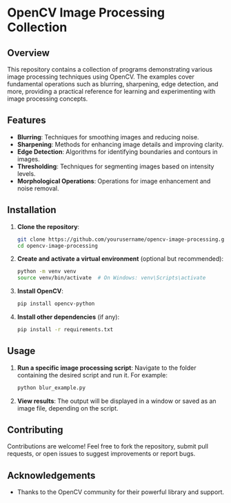 # OpenCV Image Processing Collection

## Overview

This repository contains a collection of programs demonstrating various image processing techniques using OpenCV. The examples cover fundamental operations such as blurring, sharpening, edge detection, and more, providing a practical reference for learning and experimenting with image processing concepts.

## Features

- **Blurring**: Techniques for smoothing images and reducing noise.
- **Sharpening**: Methods for enhancing image details and improving clarity.
- **Edge Detection**: Algorithms for identifying boundaries and contours in images.
- **Thresholding**: Techniques for segmenting images based on intensity levels.
- **Morphological Operations**: Operations for image enhancement and noise removal.

## Installation

1. **Clone the repository**:
   ```bash
   git clone https://github.com/yourusername/opencv-image-processing.git
   cd opencv-image-processing
   ```

2. **Create and activate a virtual environment** (optional but recommended):
   ```bash
   python -m venv venv
   source venv/bin/activate  # On Windows: venv\Scripts\activate
   ```

3. **Install OpenCV**:
   ```bash
   pip install opencv-python
   ```

4. **Install other dependencies** (if any):
   ```bash
   pip install -r requirements.txt
   ```

## Usage

1. **Run a specific image processing script**: Navigate to the folder containing the desired script and run it. For example:
   ```bash
   python blur_example.py
   ```

2. **View results**: The output will be displayed in a window or saved as an image file, depending on the script.

## Contributing

Contributions are welcome! Feel free to fork the repository, submit pull requests, or open issues to suggest improvements or report bugs.

## Acknowledgements

- Thanks to the OpenCV community for their powerful library and support.
